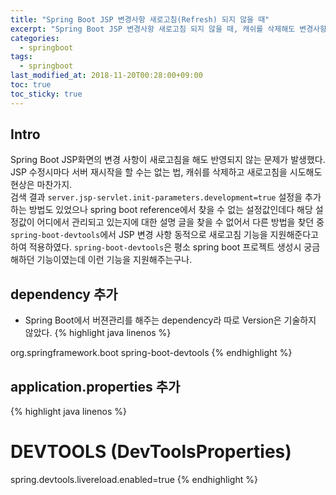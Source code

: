 ```yaml
---
title: "Spring Boot JSP 변경사항 새로고침(Refresh) 되지 않을 때"
excerpt: "Spring Boot JSP 변경사항 새로고침 되지 않을 때, 캐쉬를 삭제해도 변경사항 반영되지 않을 때"
categories: 
  - springboot
tags: 
  - springboot
last_modified_at: 2018-11-20T00:28:00+09:00
toc: true
toc_sticky: true
---
```


## Intro
Spring Boot JSP화면의 변경 사항이 새로고침을 해도 반영되지 않는 문제가 발생했다. JSP 수정시마다 서버 재시작을 할 수는 없는 법, 캐쉬를 삭제하고 새로고침을 시도해도 현상은 마찬가지.  
검색 결과 `server.jsp-servlet.init-parameters.development=true` 설정을 추가하는 방법도 있었으나 spring boot reference에서 찾을 수 없는 설정값인데다 해당 설정값이 어디에서 관리되고 있는지에 대한 설명 글을 찾을 수 없어서 다른 방법을 찾던 중  
`spring-boot-devtools`에서 JSP 변경 사항 동적으로 새로고침 기능을 지원해준다고 하여 적용하였다. `spring-boot-devtools`은 평소 spring boot 프로젝트 생성시 궁금해하던 기능이였는데 이런 기능을 지원해주는구나.

## dependency 추가
- Spring Boot에서 버젼관리를 해주는 dependency라 따로 Version은 기술하지 않았다.
{% highlight java linenos %}
<dependency>
	<groupId>org.springframework.boot</groupId>
	<artifactId>spring-boot-devtools</artifactId>
</dependency>
{% endhighlight %}

## application.properties 추가
{% highlight java linenos %}
# DEVTOOLS (DevToolsProperties)
spring.devtools.livereload.enabled=true
{% endhighlight %}
